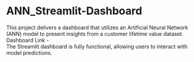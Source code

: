 # ANN_Streamlit-Dashboard

This project delivers a dashboard that utilizes an Artificial Neural Network (ANN) model to present insights from a customer lifetime value dataset. Dashboard Link - 
\
The Streamlit dashboard is fully functional, allowing users to interact with model predictions.
